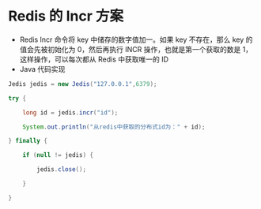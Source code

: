 # Redis 的 Incr 方案

- Redis Incr 命令将 key 中储存的数字值加一。如果 key 不存在，那么 key 的值会先被初始化为 0，然后再执行 INCR 操作，也就是第一个获取的数是 1，这样操作，可以每次都从 Redis 中获取唯一的 ID
- Java 代码实现

```java
Jedis jedis = new Jedis("127.0.0.1",6379);

try {

    long id = jedis.incr("id");

    System.out.println("从redis中获取的分布式id为：" + id);

} finally {

    if (null != jedis) {

        jedis.close();

    }

}
```
